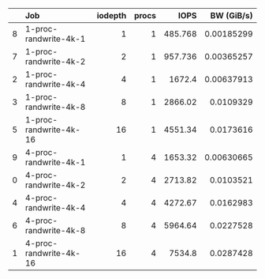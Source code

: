 |    | Job                    |   iodepth |   procs |     IOPS |   BW (GiB/s) |
|---:|:-----------------------|----------:|--------:|---------:|-------------:|
|  8 | 1-proc-randwrite-4k-1  |         1 |       1 |  485.768 |   0.00185299 |
|  7 | 1-proc-randwrite-4k-2  |         2 |       1 |  957.736 |   0.00365257 |
|  2 | 1-proc-randwrite-4k-4  |         4 |       1 | 1672.4   |   0.00637913 |
|  3 | 1-proc-randwrite-4k-8  |         8 |       1 | 2866.02  |   0.0109329  |
|  5 | 1-proc-randwrite-4k-16 |        16 |       1 | 4551.34  |   0.0173616  |
|  9 | 4-proc-randwrite-4k-1  |         1 |       4 | 1653.32  |   0.00630665 |
|  0 | 4-proc-randwrite-4k-2  |         2 |       4 | 2713.82  |   0.0103521  |
|  4 | 4-proc-randwrite-4k-4  |         4 |       4 | 4272.67  |   0.0162983  |
|  6 | 4-proc-randwrite-4k-8  |         8 |       4 | 5964.64  |   0.0227528  |
|  1 | 4-proc-randwrite-4k-16 |        16 |       4 | 7534.8   |   0.0287428  |